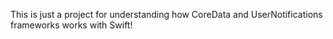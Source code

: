 This is just a project for understanding how CoreData and UserNotifications frameworks works with Swift!
